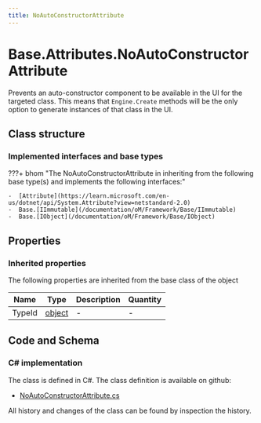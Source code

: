 ```yaml
---
title: NoAutoConstructorAttribute
---
```


# Base.Attributes.NoAutoConstructorAttribute

Prevents an auto-constructor component to be available in the UI for the targeted class. This means that `Engine.Create` methods will be the only option to generate instances of that class in the UI.

## Class structure

### Implemented interfaces and base types

???+ bhom "The NoAutoConstructorAttribute in inheriting from the following base type(s) and implements the following interfaces:"

    -  [Attribute](https://learn.microsoft.com/en-us/dotnet/api/System.Attribute?view=netstandard-2.0)
    -  Base.[IImmutable](/documentation/oM/Framework/Base/IImmutable)
    -  Base.[IObject](/documentation/oM/Framework/Base/IObject)


## Properties

### Inherited properties
The following properties are inherited from the base class of the object

| Name             | Type             | Description      | Quantity         |
|------------------|------------------|------------------|------------------|
| TypeId | [object](https://learn.microsoft.com/en-us/dotnet/api/System.Object?view=netstandard-2.0) | - | - |


## Code and Schema

### C# implementation

The class is defined in C#. The class definition is available on github:

- [NoAutoConstructorAttribute.cs](https://github.com/BHoM/BHoM/blob/develop/BHoM/Attributes\NoAutoConstructorAttribute.cs)

All history and changes of the class can be found by inspection the history.
